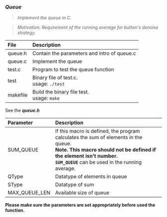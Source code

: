 ### *Queue*

> *Implement the queue in C.*

> *Motivation: Requirement of the running average for button's denoise strategy.*

| File | Description |
|:---------|:-----------|
|queue.h|Contain the parameters and intro of queue.c|
|queue.c|Implement the queue|
|test.c|Program to test the queue function|
|test|Binary file of test.c. <br /> usage: `./test`|
|makefile|Build the binary file test. <br /> usage: `make`|

See the ***queue.h***

| Parameter | Description |
|:---------|:-----------|
|SUM_QUEUE|If this macro is defined, the program calculates the sum of elements in the queue. <br />**Note. This macro should not be defined if the element isn't number.** <br /> **`SUM_QUEUE`** can be used in the running average.|
|QType|Datatype of elements in queue|
|SType|Datatype of sum|
|MAX_QUEUE_LEN|Available size of queue|

**Please make sure the parameters are set appropriately before used the function.**
